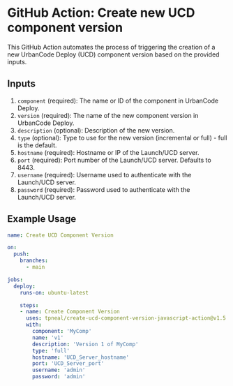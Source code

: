 # GitHub Action: Create new UCD component version

This GitHub Action automates the process of triggering the creation of a new UrbanCode Deploy (UCD) component version based on the provided inputs.

## Inputs

1. `component` (required): The name or ID of the component in UrbanCode Deploy.
2. `version` (required): The name of the new component version in UrbanCode Deploy.
3. `description` (optional): Description of the new version.
4. `type` (optional): Type to use for the new version (incremental or full) - full is the default.
5. `hostname` (required): Hostname or IP of the Launch/UCD server.
6. `port` (required): Port number of the Launch/UCD server. Defaults to 8443.
7. `username` (required): Username used to authenticate with the Launch/UCD server.
8. `password` (required): Password used to authenticate with the Launch/UCD server.

## Example Usage

```yaml
name: Create UCD Component Version

on:
  push:
    branches:
      - main

jobs:
  deploy:
    runs-on: ubuntu-latest

    steps:
    - name: Create Component Version
      uses: tpneal/create-ucd-component-version-javascript-action@v1.5
      with:
        component: 'MyComp'
        name: 'v1'
        description: 'Version 1 of MyComp'
        type: 'full'
        hostname: 'UCD_Server_hostname'
        port: 'UCD_Server_port'
        username: 'admin'
        password: 'admin'
```
